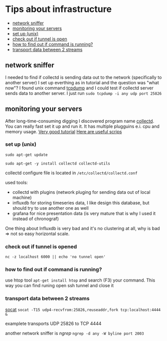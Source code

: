 # Tips about infrastructure

* [network sniffer](#network-sniffer)
* [monitoring your servers](#monitoring-your-servers)
* [set up (unix)](#set-up-unix)
* [check out if tunnel is open](#check-out-if-tunne-is-opened)
* [how to find out if command is running?](#how-to-find-out-if-command-is-running)
* [transport data between 2 streams](#transport-data-between-2-streams)


## network sniffer
I needed to find if collectd is sending data out to the network (specifically to another server)
I set up everthing as in tutorial and the question was "what now"?
I found unix command [tcpdump](http://www.tcpdump.org/tcpdump_man.html) and I could test if collectd server sends data to another server.
I just run `sudo tcpdump -i any udp port 25826`

## monitoring your servers

After long-time-consuming digging I discovered program name [collectd](https://collectd.org/).
You can really fast set it up and run it. It has multiple plugguins e.i. cpu and memory usage.
[Very good tutorial](https://blog.laputa.io/try-influxdb-and-grafana-by-docker-6b4d50c6a446#.9gx6os1fx)
[Here are useful scrips](https://github.com/vishal-biyani/collectd-influxdb-grafana/tree/master/scripts)

### set up (unix)

`sudo apt-get update` 

`sudo apt-get -y install collectd collectd-utils`

collectd configure file is located in `/etc/collectd/collectd.conf`

used tools:

* collectd with plugins (network pluging for sending data out of local machine)
* influxdb for storing timeseries data, I like design this database, but should try to use another one as well
* grafana for nice presentation data (is very mature that is why I used it instead of chronograf)

One thing about Influxdb is very bad and it's no clustering at all, why is bad => not so easy horizontal scale.

### check out if tunnel is opened
`nc -z localhost 6000 || echo 'no tunnel open'`

### how to find out if command is running?
use htop tool `apt-get install htop` and search (F3) your command.
This way you can find runing open ssh tunnel and close it

### transport data between 2 streams
[socat](https://linux.die.net/man/1/socat)
`socat -T15 udp4-recvfrom:25826,reuseaddr,fork tcp:localhost:4444 &`

examplete transports UDP 25826 to TCP 4444

another network sniffer is *ngrep*
`ngrep -d any -W byline port 2003`

